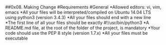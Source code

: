 ##0x08. Making Change
#Requirements
#General
*Allowed editors: vi, vim, emacs
*All your files will be interpreted/compiled on Ubuntu 14.04 LTS using python3 (version 3.4.3)
*All your files should end with a new line
*The first line of all your files should be exactly #!/usr/bin/python3
*A README.md file, at the root of the folder of the project, is mandatory
*Your code should use the PEP 8 style (version 1.7.x)
*All your files must be executable

